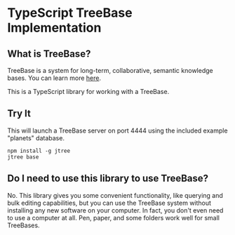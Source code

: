 TypeScript TreeBase Implementation
==================================

What is TreeBase?
-----------------

TreeBase is a system for long-term, collaborative, semantic knowledge bases. You can learn more [here](https://treebase.treenotation.org/).

This is a TypeScript library for working with a TreeBase.

Try It
------

This will launch a TreeBase server on port 4444 using the included example "planets" database.

    npm install -g jtree
    jtree base


Do I need to use this library to use TreeBase?
----------------------------------------------

No. This library gives you some convenient functionality, like querying and bulk editing capabilities, but you can use the TreeBase system without installing any new software on your computer. In fact, you don't even need to use a computer at all. Pen, paper, and some folders work well for small TreeBases.

